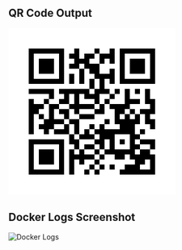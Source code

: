 ## QR Code Output

![GitHub QR Code](qr_codes/github_qr.png)

## Docker Logs Screenshot

![Docker Logs](docker_logs.png)
